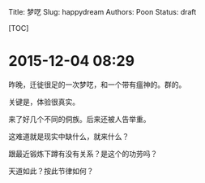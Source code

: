 Title: 梦呓
Slug: happydream
Authors: Poon
Status: draft

[TOC]

# 2015-12-04 08:29

昨晚，迁徙很足的一次梦呓，和一个带有瘟神的。群的。

关键是，体验很真实。

来了好几个不同的侗族。后来还被人告举重。

这难道就是现实中缺什么，就来什么？

跟最近锻炼下蹲有没有关系？是这个的功劳吗？

天道如此？按此节律如何？
